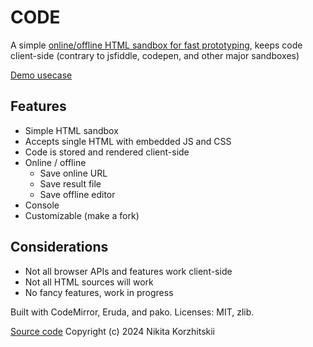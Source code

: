 # CODE
A simple [online/offline HTML sandbox for fast prototyping](https://nikita-kun.github.io/code/), keeps code client-side (contrary to jsfiddle, codepen, and other major sandboxes) 

[Demo usecase](https://nikita-kun.github.io/order/#title=Demo&viewMode=horizontal&gallerySize=3&contentOnly=0&viewStart=1&input=data%3Atext%2Fhtml%3Bcharset%3Dutf-8%2C%253C!DOCTYPE%2520html%253E%250A%253Chtml%2520lang%253D%2522en%2522%253E%250A%2509%253Chead%253E%250A%2509%2509%253Cmeta%2520charset%253D%2522UTF-8%2522%253E%250A%2509%2509%253Cmeta%2520name%253D%2522viewport%2522%2520content%253D%2522width%253Ddevice-width%252C%2520initial-scale%253D1.0%2522%253E%250A%2509%2509%253Ctitle%253EChat%2520Session%253C%252Ftitle%253E%250A%2509%2509%253Cstyle%253E%250A%2509%2509%2509body%2520%257B%250A%2509%2509%2509%2509margin%253A%25200%2520auto%253B%250A%2509%2509%2509%2509max-width%253A%252020cm%253B%250A%2509%2509%2509%2509height%253A%2520100vh%253B%250A%2509%2509%2509%2509display%253A%2520flex%253B%250A%2509%2509%2509%2509flex-direction%253A%2520column%253B%250A%2509%2509%2509%257D%250A%2509%2509%2509div%252C%2520input%2520%257B%250A%2509%2509%2509%2509padding%253A%25205mm%253B%250A%2509%2509%2509%2509border-radius%253A%25205mm%253B%250A%2509%2509%2509%257D%250A%2509%2509%2509.chat-container%2520%257B%250A%2509%2509%2509%2509display%253A%2520flex%253B%250A%2509%2509%2509%2509flex-direction%253A%2520column%253B%250A%2509%2509%2509%2509flex%253A%25201%253B%250A%2509%2509%2509%2509overflow-y%253A%2520scroll%253B%250A%2509%2509%2509%257D%250A%2509%2509%2509.message%2520%257B%250A%2509%2509%2509%2509margin-top%253A%25205mm%253B%250A%2509%2509%2509%2509align-self%253A%2520flex-start%253B%250A%2509%2509%2509%2509background-color%253A%2520%2523ccc%253B%250A%2509%2509%2509%2509max-width%253A%252080%2525%253B%250A%2509%2509%2509%257D%250A%2509%2509%2509.message.self%2520%257B%250A%2509%2509%2509%2509align-self%253A%2520flex-end%253B%2520%250A%2509%2509%2509%257D%250A%2509%2509%2509.input-field%2520%257B%250A%2509%2509%2509%2509display%253A%2520flex%253B%250A%2509%2509%2509%257D%250A%2509%2509%2509.input-field%2520input%2520%257B%250A%2509%2509%2509%2509flex%253A%25201%253B%250A%2509%2509%2509%2509border-radius%253A%25205mm%25200%25200%25205mm%253B%250A%2509%2509%2509%257D%250A%2509%2509%2509.input-field%2520button%2520%257B%250A%2509%2509%2509%2509border%253A%2520none%253B%250A%2509%2509%2509%2509border-radius%253A%25200%25205mm%25205mm%25200%253B%250A%2509%2509%2509%2509cursor%253A%2520pointer%253B%250A%2509%2509%2509%2509width%253A%252080px%253B%250A%2509%2509%2509%257D%250A%2509%2509%253C%252Fstyle%253E%250A%2509%253C%252Fhead%253E%250A%2509%253Cbody%253E%250A%2509%2509%253Cdiv%2520class%253D%2522chat-container%2522%253E%250A%2509%2509%2509%253Cdiv%2520class%253D%2522message%2522%253EYou%253A%2520I%2520want%2520a%2520program%2520in%2520JavaScript%253C%252Fdiv%253E%250A%2509%2509%2509%253Cdiv%2520class%253D%2522message%2520self%2522%253EiGPHLaM-5%253A%2520Anything%2520you%2520want%252C%2520as%2520long%2520as%2520you%2520give%2520me%2520your%2520tokens%253C%252Fdiv%253E%250A%2509%2509%2509%253Cdiv%2520class%253D%2522message%2522%253EYou%253A%2520I%2520want%2520a%2520complete%2520HTML%2520with%2520all%2520the%2520code%2520embedded%253A%2520the%2520page%2520is%2520an%2520empty%2520canvas%252C%2520assign%2520random%2520color%2520to%2520a%2520random%2520pixel%2520every%25200.1%2520seconds%253C%252Fdiv%253E%250A%2509%2509%2509%253Cdiv%2520class%253D%2522message%2520self%2522%253E%253Ccode%253E%2526lt%253B!DOCTYPE%2520html%2526gt%253B%253Cbr%252F%253E%2526lt%253Bhtml%2520lang%253D%2526quot%253Ben%2526quot%253B%2526gt%253B%253Cbr%252F%253E%2526lt%253Bhead%2526gt%253B%253Cbr%252F%253E%2526lt%253Bmeta%2520charset%253D%2526quot%253BUTF-8%2526quot%253B%2526gt%253B%253Cbr%252F%253E%2526lt%253Bmeta%2520name%253D%2526quot%253Bviewport%2526quot%253B%2520content%253D%2526quot%253Bwidth%253Ddevice-width%252C%2520initial-scale%253D1.0%2526quot%253B%2526gt%253B%253Cbr%252F%253E%2526lt%253Btitle%2526gt%253BRandom%2520Pixel%2520Color%2526lt%253B%252Ftitle%2526gt%253B%253Cbr%252F%253E%2526lt%253Bstyle%2526gt%253B%253Cbr%252F%253E%2520%2520%2520%2520body%2520%257Bmargin%253A%25200%253Boverflow%253A%2520hidden%253Bbackground%253A%2520black%253B%257D%253Cbr%252F%253E%2520%2520%2520%2520canvas%2520%257Bwidth%253A%2520100vw%253Bheight%253A%2520100vh%253Bdisplay%253A%2520block%253B%257D%253Cbr%252F%253E%2526lt%253B%252Fstyle%2526gt%253B%253Cbr%252F%253E%2526lt%253B%252Fhead%2526gt%253B%253Cbr%252F%253E%2526lt%253Bbody%2526gt%253B%253Cbr%252F%253E%2526lt%253Bcanvas%2520id%253D%2526quot%253BcolorCanvas%2526quot%253B%2526gt%253B%2526lt%253B%252Fcanvas%2526gt%253B%253Cbr%252F%253E%2526lt%253Bscript%2526gt%253B%253Cbr%252F%253E%2520%2520%2520%2520const%2520canvas%2520%253D%2520document.getElementById%28%2526%252339%253BcolorCanvas%2526%252339%253B%29%253B%253Cbr%252F%253E%2520%2520%2520%2520const%2520context%2520%253D%2520canvas.getContext%28%2526%252339%253B2d%2526%252339%253B%29%253B%253Cbr%252F%253E%2520%2520%2520%2520canvas.width%2520%253D%2520window.innerWidth%253B%253Cbr%252F%253E%2520%2520%2520%2520canvas.height%2520%253D%2520window.innerHeight%253B%253Cbr%252F%253E%2520%2520%2520%2520const%2520setRandomPixelColor%2520%253D%2520%28%29%2520%253D%2526gt%253B%2520%257B%253Cbr%252F%253E%2520%2520%2520%2520%2520%2520%2520%2520const%2520x%2520%253D%2520Math.floor%28Math.random%28%29%2520*%2520canvas.width%29%253B%253Cbr%252F%253E%2520%2520%2520%2520%2520%2520%2520%2520const%2520y%2520%253D%2520Math.floor%28Math.random%28%29%2520*%2520canvas.height%29%253B%253Cbr%252F%253E%2520%2520%2520%2520%2520%2520%2520%2520context.fillStyle%2520%253D%2520%2560rgb%28%2524%257BMath.random%28%29%2520*%2520255%257D%252C%2520%2524%257BMath.random%28%29%2520*%2520255%257D%252C%2520%2524%257BMath.random%28%29%2520*%2520255%257D%29%2560%253B%253Cbr%252F%253E%2520%2520%2520%2520%2520%2520%2520%2520context.fillRect%28x%252C%2520y%252C%25201%252C%25201%29%253B%253Cbr%252F%253E%2520%2520%2520%2520%257D%253B%253Cbr%252F%253E%2520%2520%2520%2520setInterval%28setRandomPixelColor%252C%25201%29%253B%253Cbr%252F%253E%2526lt%253B%252Fscript%2526gt%253B%253Cbr%252F%253E%2526lt%253B%252Fbody%2526gt%253B%253Cbr%252F%253E%2526lt%253B%252Fhtml%2526gt%253B%253C%252Fcode%253E%253C%252Fdiv%253E%250A%2509%2509%253C%252Fdiv%253E%250A%2509%2509%253Cdiv%2520class%253D%2522input-field%2522%253E%250A%2509%2509%2509%253Cinput%2520type%253D%2522text%2522%2520readonly%2520placeholder%253D%2522You%2520are%2520out%2520of%2520tokens...%2522%253E%250A%2509%2509%2509%253Cbutton%253ESend%253C%252Fbutton%253E%250A%2509%2509%253C%252Fdiv%253E%250A%2509%253C%252Fbody%253E%250A%253C%252Fhtml%253E%0A%2Fcode%23input%3D%253C!DOCTYPE%2520html%253E%250A%253Chtml%2520lang%253D%2522en%2522%253E%250A%253Chead%253E%250A%253Cmeta%2520charset%253D%2522UTF-8%2522%253E%250A%253Cmeta%2520name%253D%2522viewport%2522%2520content%253D%2522width%253Ddevice-width%252C%2520initial-scale%253D1.0%2522%253E%250A%253Ctitle%253ERandom%2520Pixel%2520Color%253C%252Ftitle%253E%250A%253Cstyle%253E%250A%2520%2520%2520%2520body%2520%257Bmargin%253A%25200%253Boverflow%253A%2520hidden%253Bbackground%253A%2520black%253B%257D%250A%2520%2520%2520%2520canvas%2520%257Bwidth%253A%2520100vw%253Bheight%253A%2520100vh%253Bdisplay%253A%2520block%253B%257D%250A%253C%252Fstyle%253E%250A%253C%252Fhead%253E%250A%253Cbody%253E%250A%253Ccanvas%2520id%253D%2522colorCanvas%2522%253E%253C%252Fcanvas%253E%250A%253Cscript%253E%250A%2520%2520%2520%2520const%2520canvas%2520%253D%2520document.getElementById%2528%2527colorCanvas%2527%2529%253B%250A%2520%2520%2520%2520const%2520context%2520%253D%2520canvas.getContext%2528%25272d%2527%2529%253B%250A%2520%2520%2520%2520canvas.width%2520%253D%2520window.innerWidth%253B%250A%2520%2520%2520%2520canvas.height%2520%253D%2520window.innerHeight%253B%250A%2520%2520%2520%2520const%2520setRandomPixelColor%2520%253D%2520%2528%2529%2520%253D%253E%2520%257B%250A%2520%2520%2520%2520%2520%2520%2520%2520const%2520x%2520%253D%2520Math.floor%2528Math.random%2528%2529%2520*%2520canvas.width%2529%253B%250A%2520%2520%2520%2520%2520%2520%2520%2520const%2520y%2520%253D%2520Math.floor%2528Math.random%2528%2529%2520*%2520canvas.height%2529%253B%250A%2520%2520%2520%2520%2520%2520%2520%2520context.fillStyle%2520%253D%2520%2560rgb%2528%2524%257BMath.random%2528%2529%2520*%2520255%257D%252C%2520%2524%257BMath.random%2528%2529%2520*%2520255%257D%252C%2520%2524%257BMath.random%2528%2529%2520*%2520255%257D%2529%2560%253B%250A%2520%2520%2520%2520%2520%2520%2520%2520context.fillRect%2528x%252C%2520y%252C%25201%252C%25201%2529%253B%250A%2520%2520%2520%2520%257D%253B%250A%2520%2520%2520%2520setInterval%2528setRandomPixelColor%252C%25201%2529%253B%250A%253C%252Fscript%253E%250A%253C%252Fbody%253E%250A%253C%252Fhtml%253E%0A%2Fcode)

## Features
- Simple HTML sandbox
- Accepts single HTML with embedded JS and CSS
- Code is stored and rendered client-side
- Online / offline
	- Save online URL
	- Save result file
	- Save offline editor
- Console
- Customizable (make a fork)

## Considerations
- Not all browser APIs and features work client-side
- Not all HTML sources will work
- No fancy features, work in progress

Built with CodeMirror, Eruda, and pako. Licenses: MIT, zlib.

[Source code](https://github.com/nikita-kun/code) Copyright (c) 2024 Nikita Korzhitskii

<!-- 
	TODOs:
		search code functionality codemirror
		dataurl with non Latin1 characters (and editor dataurl by default) can't be saved in data URL, fix btoa
		open file
		editor save
		editor data:url
		unsaved changes indicate

		fetch errors don't get caught, delegated to licia, network.js

		hide console by default if #result=1

		code keyboard for programming ( ) ; _ enter combos [ ] , . - Tab { } : shift

		monitor & timing
		position: unset
		height: unset
		display:block
		hide monitor button
		copy subdivs from timing to monitor
		add eruda-timing to monitor class
-->